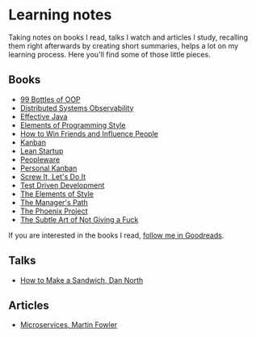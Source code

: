 # Learning notes

Taking notes on books I read, talks I watch and articles I study, recalling them right afterwards by creating short summaries, helps a lot on my learning process. Here you'll find some of those little pieces.

## Books

- [99 Bottles of OOP](books/99-bottles-of-oop.md)
- [Distributed Systems Observability](books/distributed-systems-observability.md)
- [Effective Java](books/effective-java.md)
- [Elements of Programming Style](books/elements-of-programming-style.md)
- [How to Win Friends and Influence People](books/how-to-win-friends-and-influence-people.md)
- [Kanban](books/kanban.md)
- [Lean Startup](books/lean-startup.md)
- [Peopleware](books/peopleware.md)
- [Personal Kanban](books/personal-kanban.md)
- [Screw It, Let's Do It](books/screw-it-lets-do-it.md)
- [Test Driven Development](books/test-driven-development.md)
- [The Elements of Style](books/the-elements-of-style.md)
- [The Manager's Path](books/the-managers-path.md)
- [The Phoenix Project](books/the-phoenix-project.md)
- [The Subtle Art of Not Giving a Fuck](books/the-subtle-art-of-not-giving-a-fuck.md)

If you are interested in the books I read, [follow me in Goodreads](https://www.goodreads.com/keyvanakbary).

## Talks

- [How to Make a Sandwich, Dan North](talks/how-to-make-a-sandwich.md)

## Articles

- [Microservices, Martin Fowler](articles/microservices.md)
